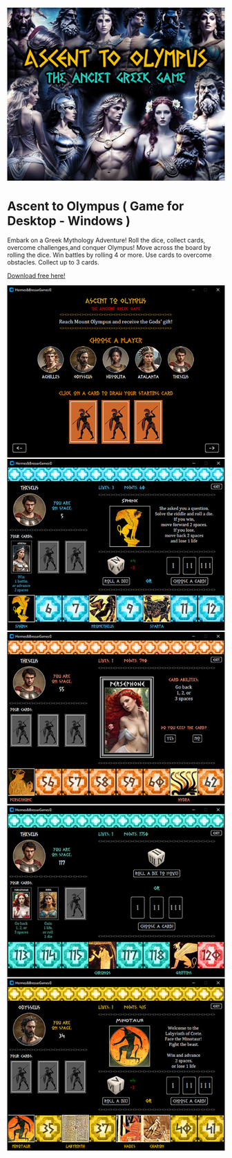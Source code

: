 ![](publi.jpg)

# Ascent to Olympus ( Game for Desktop - Windows )
Embark on a Greek Mythology Adventure!
Roll the dice, collect cards, overcome challenges,and conquer Olympus!
Move across the board by rolling the dice. Win battles by rolling 4 or more.
Use cards to overcome obstacles. Collect up to 3 cards.


[Download free here!](https://bressar.itch.io/ascent-to-olympus)

![](telas1.jpg)
![](telas2.jpg)
![](telas3.jpg)
![](telas4.jpg)
![](telas5.jpg)
